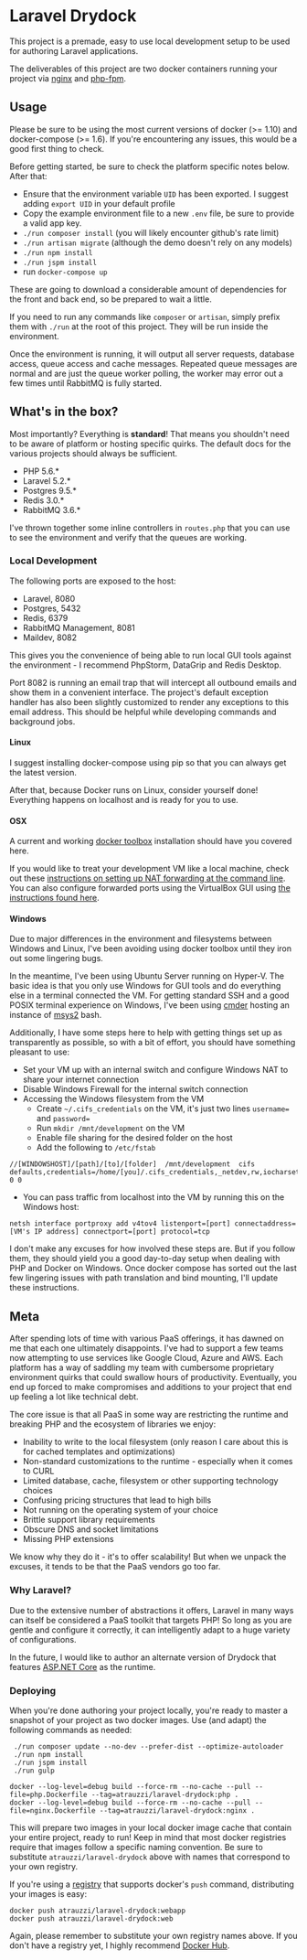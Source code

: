 # Laravel Drydock

This project is a premade, easy to use local development setup to be used for authoring Laravel applications.

The deliverables of this project are two docker containers running your project via [nginx](https://www.nginx.com/) and [php-fpm](http://php.net/manual/en/install.fpm.php).


## Usage

Please be sure to be using the most current versions of docker (>= 1.10) and docker-compose (>= 1.6).  If you're encountering any issues, this would be a good first thing to check.

Before getting started, be sure to check the platform specific notes below.  After that:

 - Ensure that the environment variable `UID` has been exported.  I suggest adding `export UID` in your default profile
 - Copy the example environment file to a new `.env` file, be sure to provide a valid app key.
 - `./run composer install` (you will likely encounter github's rate limit)
 - `./run artisan migrate` (although the demo doesn't rely on any models)
 - `./run npm install`
 - `./run jspm install`
 - run `docker-compose up`

These are going to download a considerable amount of dependencies for the front and back end, so be prepared to wait a little.

If you need to run any commands like `composer` or `artisan`, simply prefix them with `./run` at the root of this project.  They will be run inside the environment.

Once the environment is running, it will output all server requests, database access, queue access and cache messages.  Repeated queue messages are normal and are just the queue worker polling, the worker may error out a few times until RabbitMQ is fully started.


## What's in the box?

Most importantly?  Everything is **standard**!  That means you shouldn't need to be aware of platform or hosting specific quirks.  The default docs for the various projects should always be sufficient.

 - PHP 5.6.*
 - Laravel 5.2.*
 - Postgres 9.5.*
 - Redis 3.0.*
 - RabbitMQ 3.6.*

I've thrown together some inline controllers in `routes.php` that you can use to see the environment and verify that the queues are working.

### Local Development

The following ports are exposed to the host:

 - Laravel, 8080
 - Postgres, 5432
 - Redis, 6379
 - RabbitMQ Management, 8081
 - Maildev, 8082

This gives you the convenience of being able to run local GUI tools against the environment - I recommend PhpStorm, DataGrip and Redis Desktop.

Port 8082 is running an email trap that will intercept all outbound emails and show them in a convenient interface.  The project's default exception handler has also been slightly 
customized to render any exceptions to this email address.  This should be helpful while developing commands and background jobs.


#### Linux
I suggest installing docker-compose using pip so that you can always get the latest version.

After that, because Docker runs on Linux, consider yourself done!  Everything happens on localhost and is ready for you to use.

#### OSX

A current and working [docker toolbox](https://www.docker.com/products/docker-toolbox) installation should have you covered here.

If you would like to treat your development VM like a local machine, check out these [instructions on setting up NAT forwarding at the command line](https://www.virtualbox.org/manual/ch06.html#natforward).
You can also configure forwarded ports using the VirtualBox GUI using [the instructions found here](http://ask.xmodulo.com/access-nat-guest-from-host-virtualbox.html).

#### Windows
Due to major differences in the environment and filesystems between Windows and Linux, I've been avoiding using docker toolbox until they iron out some lingering bugs.

In the meantime, I've been using Ubuntu Server running on Hyper-V.  The basic idea is that you only use Windows for GUI tools and do everything else in a terminal connected the VM.
For getting standard SSH and a good POSIX terminal experience on Windows, I've been using [cmder](http://cmder.net) hosting an instance of [msys2](https://msys2.github.io) bash.

Additionally, I have some steps here to help with getting things set up as transparently as possible, so with a bit of effort, you should have something pleasant to use:

 - Set your VM up with an internal switch and configure Windows NAT to share your internet connection
 - Disable Windows Firewall for the internal switch connection
 - Accessing the Windows filesystem from the VM
    - Create `~/.cifs_credentials` on the VM, it's just two lines `username=` and `password=`
    - Run `mkdir /mnt/development` on the VM
    - Enable file sharing for the desired folder on the host
    - Add the following to `/etc/fstab`
```
//[WINDOWSHOST]/[path]/[to]/[folder]  /mnt/development  cifs  defaults,credentials=/home/[you]/.cifs_credentials,_netdev,rw,iocharset=utf8,soft,uid=1000,gid=100 0 0
```
 - You can pass traffic from localhost into the VM by running this on the Windows host:
```
netsh interface portproxy add v4tov4 listenport=[port] connectaddress=[VM's IP address] connectport=[port] protocol=tcp
```

I don't make any excuses for how involved these steps are.  But if you follow them, they should yield you a good day-to-day setup when dealing with PHP and Docker on Windows.
Once docker compose has sorted out the last few lingering issues with path translation and bind mounting, I'll update these instructions.


## Meta

After spending lots of time with various PaaS offerings, it has dawned on me that each one ultimately disappoints.  I've had to support a few teams now attempting to use 
services like Google Cloud, Azure and AWS.  Each platform has a way of saddling my team with cumbersome proprietary environment quirks that could swallow hours of productivity. 
Eventually, you end up forced to make compromises and additions to your project that end up feeling a lot like technical debt.

The core issue is that all PaaS in some way are restricting the runtime and breaking PHP and the ecosystem of libraries we enjoy:

 - Inability to write to the local filesystem (only reason I care about this is for cached templates and optimizations)
 - Non-standard customizations to the runtime - especially when it comes to CURL
 - Limited database, cache, filesystem or other supporting technology choices
 - Confusing pricing structures that lead to high bills
 - Not running on the operating system of your choice
 - Brittle support library requirements
 - Obscure DNS and socket limitations
 - Missing PHP extensions
 
We know why they do it - it's to offer scalability!  But when we unpack the excuses, it tends to be that the PaaS vendors go too far.


### Why Laravel?

Due to the extensive number of abstractions it offers, Laravel in many ways can itself be considered a PaaS toolkit that targets PHP!
So long as you are gentle and configure it correctly, it can intelligently adapt to a huge variety of configurations.

In the future, I would like to author an alternate version of Drydock that features [ASP.NET Core](http://live.asp.net) as the runtime.

### Deploying

When you're done authoring your project locally, you're ready to master a snapshot of your project as two docker images.  Use (and adapt) the following commands
as needed:

```
 ./run composer update --no-dev --prefer-dist --optimize-autoloader
 ./run npm install
 ./run jspm install
 ./run gulp
 
docker --log-level=debug build --force-rm --no-cache --pull --file=php.Dockerfile --tag=atrauzzi/laravel-drydock:php .
docker --log-level=debug build --force-rm --no-cache --pull --file=nginx.Dockerfile --tag=atrauzzi/laravel-drydock:nginx .
```

This will prepare two images in your local docker image cache that contain your entire project, ready to run!  Keep in mind that most docker registries require that images 
follow a specific naming convention.  Be sure to substitute `atrauzzi/laravel-drydock` above with names that correspond to your own registry.

If you're using a [registry](https://docs.docker.com/registry/) that supports docker's `push` command, distributing your images is easy: 

```
docker push atrauzzi/laravel-drydock:webapp
docker push atrauzzi/laravel-drydock:web
```

Again, please remember to substitute your own registry names above.  If you don't have a registry yet, I highly recommend [Docker Hub](https://hub.docker.com/).
